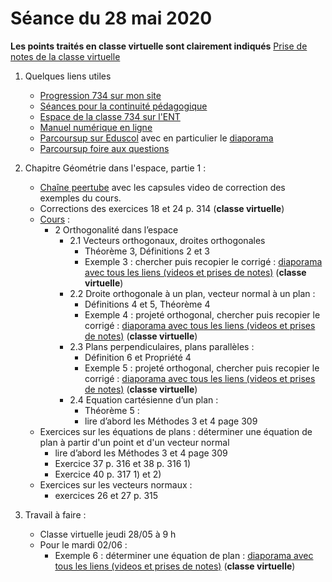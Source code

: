 # Séance du 28 mai 2020

__Les points traités en classe virtuelle sont clairement indiqués__
[Prise de notes de la classe virtuelle](notes/2020-05-26-Note-15-03.pdf)

1. Quelques liens utiles 
   * [Progression 734 sur mon site](http://www.frederic-junier.org/TS2020/Progression/TS_2020.html)
   * [Séances pour la continuité pédagogique](https://frederic-junier.github.io/TS-2019-2020/)
   * [Espace de la classe 734 sur l'ENT](https://le-parc.ent.auvergnerhonealpes.fr/classes/classe-734/mathematiques/)
   * [Manuel numérique en ligne](https://mep-outils.sesamath.net/manuel_numerique/index.php?ouvrage=mstsobl_2016&page_gauche=371)
   * [Parcoursup sur Eduscol](https://eduscol.education.fr/cid146486/parcoursup.html) avec en particulier le [diaporama](https://cache.media.eduscol.education.fr/file/Parcoursup_2020/50/4/PPT-_Parcoursup-2020_1223504.pptx)
   * [Parcoursup foire aux questions](https://www.parcoursup.fr/index.php?desc=questions)


2. Chapitre Géométrie dans l'espace, partie 1 :
   * [Chaîne peertube](https://tube.ac-lyon.fr/videos/watch/playlist/77b44f4c-f41c-4b02-af12-d195690580ff?videoId=ccab3b8f-369f-46f6-8b33-56aac6940e10) avec les capsules video de correction des exemples du cours. 
   * Corrections des exercices 18 et 24 p. 314 (__classe virtuelle__)
   * [Cours](http://frederic-junier.org/TS2020/Cours/TSProduitScalaireEspaceCours2019-Web.pdf) :
     * 2 Orthogonalité dans l’espace
        * 2.1 Vecteurs orthogonaux, droites orthogonales
          * Théorème 3, Définitions 2 et 3
          * Exemple 3 :  chercher puis recopier le corrigé :   [diaporama avec tous les liens (videos et prises de notes)](../EspacePartie2/CorrigeExemplesEspacePartie2-2019.pdf) (__classe virtuelle__)
        * 2.2 Droite orthogonale à un plan, vecteur normal à un plan :
          * Définitions 4 et 5, Théorème 4
          * Exemple 4 :  projeté orthogonal, chercher puis recopier le corrigé :   [diaporama avec tous les liens (videos et prises de notes)](../EspacePartie2/CorrigeExemplesEspacePartie2-2019.pdf) (__classe virtuelle__)
        * 2.3  Plans perpendiculaires, plans parallèles :
          * Définition 6 et Propriété 4
          * Exemple 5 :  projeté orthogonal, chercher puis recopier le corrigé :   [diaporama avec tous les liens (videos et prises de notes)](../EspacePartie2/CorrigeExemplesEspacePartie2-2019.pdf) (__classe virtuelle__)
        * 2.4  Equation cartésienne d’un plan :
          * Théorème 5 :
          * lire d’abord les Méthodes 3 et 4 page 309
   * Exercices sur les équations de plans : déterminer une équation de plan à partir d'un point et d'un vecteur normal
      * lire d’abord les Méthodes 3 et 4 page 309
      * Exercice 37 p. 316 et 38 p. 316 1)
      * Exercice 40 p. 317 1) et 2)
   * Exercices sur les vecteurs normaux :
     * exercices 26 et 27 p. 315

3. Travail à faire :
   * Classe virtuelle jeudi 28/05 à 9 h
   * Pour le mardi 02/06 : 
     * Exemple 6 :  déterminer une équation de plan :   [diaporama avec tous les liens (videos et prises de notes)](../EspacePartie2/CorrigeExemplesEspacePartie2-2019.pdf) (__classe virtuelle__)
